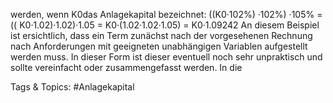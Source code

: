 werden, wenn K0das Anlagekapital bezeichnet:
((K0·102%) ·102%) ·105% = (( K0·1.02)·1.02)·1.05 = K0·(1.02·1.02·1.05) = K0·1.09242
An diesem Beispiel ist ersichtlich, dass ein Term zunächst nach der vorgesehenen Rechnung nach
Anforderungen mit geeigneten unabhängigen Variablen aufgestellt werden muss. In dieser Form ist
dieser eventuell noch sehr unpraktisch und sollte vereinfacht oder zusammengefasst werden. In die

   Tags & Topics:
   #Anlagekapital